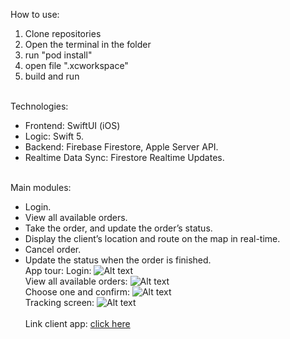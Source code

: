 How to use:
   1. Clone repositories
   2. Open the terminal in the folder
   3. run "pod install"
   4. open file ".xcworkspace"
   5. build and run<br><br>
   
Technologies:<br>
- Frontend: SwiftUI (iOS)<br>
- Logic: Swift 5.<br>
- Backend: Firebase Firestore, Apple Server API.<br>
- Realtime Data Sync: Firestore Realtime Updates.<br><br>

Main modules:<br>
- Login.
- View all available orders.
- Take the order, and update the order’s status.
- Display the client’s location and route on the map in real-time.
- Cancel order.
- Update the status when the order is finished.<br><be>
App tour:
Login:
 ![Alt text](https://github.com/trungthanh324/NeFood_Shipper/blob/43de8c11239938f3279af6cc551f3044278a090c/IMG_2545.PNG)<br>
View all available orders:
 ![Alt text](https://github.com/trungthanh324/NeFood_Shipper/blob/43de8c11239938f3279af6cc551f3044278a090c/IMG_2547.PNG)<br>
 Choose one and confirm:
 ![Alt text](https://github.com/trungthanh324/NeFood_Shipper/blob/43de8c11239938f3279af6cc551f3044278a090c/IMG_2548.PNG)<br>
 Tracking screen:
 ![Alt text](https://github.com/trungthanh324/NeFood_Shipper/blob/43de8c11239938f3279af6cc551f3044278a090c/IMG_2549.PNG)<br><br>
 Link client app: [click here](https://github.com/trungthanh324/NeFood_Client.git)









